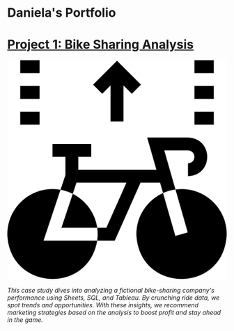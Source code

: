 # Daniela's Portfolio

# [Project 1: Bike Sharing Analysis](https://github.com/danielamartinho/Case-Study-Cyclistic-Bike-Sharing-)

![bike2](assets/bike2.png) 

*This case study dives into analyzing a fictional bike-sharing company's performance using Sheets, SQL, and Tableau. By crunching ride data, we spot trends and opportunities. With these insights, we recommend marketing strategies based on the analysis to boost profit and stay ahead in the game.*


